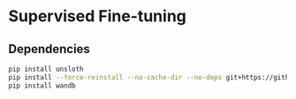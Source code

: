 # Supervised Fine-tuning


## Dependencies
```bash
pip install unsloth
pip install --force-reinstall --no-cache-dir --no-deps git+https://github.com/unslothai/unsloth.git
pip install wandb
```
